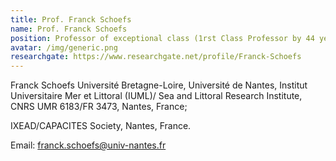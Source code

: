 ```yaml
---
title: Prof. Franck Schoefs
name: Prof. Franck Schoefs
position: Professor of exceptional class (1rst Class Professor by 44 years), Research Director, Deputy director of Research Federation 'Sea and Litoral research Institute', Head of Structural Computation Group. Head of Civil Engineering Master of Science
avatar: /img/generic.png
researchgate: https://www.researchgate.net/profile/Franck-Schoefs
---
```

Franck Schoefs
Université Bretagne-Loire,
Université de Nantes,
Institut Universitaire Mer et Littoral (IUML)/
Sea and Littoral Research Institute,
CNRS UMR 6183/FR 3473, Nantes, France;

IXEAD/CAPACITES Society,
Nantes, France.

Email: franck.schoefs@univ-nantes.fr